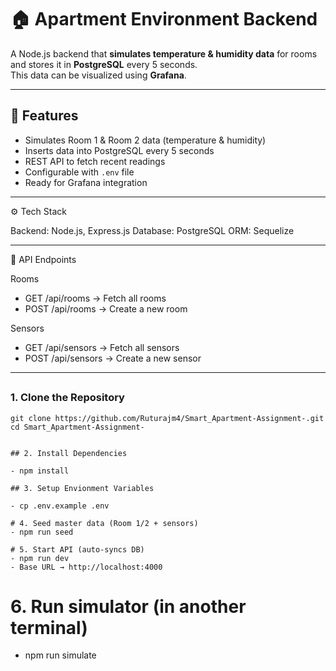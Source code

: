 # 🏠 Apartment Environment Backend

A Node.js backend that **simulates temperature & humidity data** for rooms and stores it in **PostgreSQL** every 5 seconds.  
This data can be visualized using **Grafana**.

---

## 🚀 Features
- Simulates Room 1 & Room 2 data (temperature & humidity)
- Inserts data into PostgreSQL every 5 seconds
- REST API to fetch recent readings
- Configurable with `.env` file
- Ready for Grafana integration

---

⚙️ Tech Stack

Backend: Node.js, Express.js
Database: PostgreSQL
ORM: Sequelize

---

📡 API Endpoints

Rooms

- GET /api/rooms → Fetch all rooms
- POST /api/rooms → Create a new room

Sensors

- GET /api/sensors → Fetch all sensors
- POST /api/sensors → Create a new sensor

---

##

### 1. Clone the Repository
```
git clone https://github.com/Ruturajm4/Smart_Apartment-Assignment-.git
cd Smart_Apartment-Assignment-


## 2. Install Dependencies

- npm install

## 3. Setup Envionment Variables

- cp .env.example .env
  
# 4. Seed master data (Room 1/2 + sensors)
- npm run seed

# 5. Start API (auto-syncs DB)
- npm run dev
- Base URL → http://localhost:4000

```

# 6. Run simulator (in another terminal)
- npm run simulate
  






